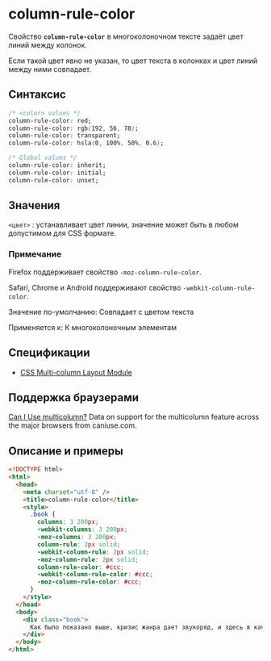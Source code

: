 # column-rule-color

Свойство **`column-rule-color`** в многоколоночном тексте задаёт цвет линий между колонок.

Если такой цвет явно не указан, то цвет текста в колонках и цвет линий между ними совпадает.

## Синтаксис

```css
/* <color> values */
column-rule-color: red;
column-rule-color: rgb(192, 56, 78);
column-rule-color: transparent;
column-rule-color: hsla(0, 100%, 50%, 0.6);

/* Global values */
column-rule-color: inherit;
column-rule-color: initial;
column-rule-color: unset;
```

## Значения

`<цвет>`
: устанавливает цвет линии, значение может быть в любом допустимом для CSS формате.

### Примечание

Firefox поддерживает свойство `-moz-column-rule-color`.

Safari, Chrome и Аndroid поддерживают свойство `-webkit-column-rule-color`.

Значение по-умолчанию: Совпадает с цветом текста

Применяется к: К многоколоночным элементам

## Спецификации

- [CSS Multi-column Layout Module](http://dev.w3.org/csswg/css3-multicol/#crc)

## Поддержка браузерами

<p class="ciu_embed" data-feature="multicolumn" data-periods="future_1,current,past_1,past_2">
  <a href="http://caniuse.com/#feat=multicolumn">Can I Use multicolumn?</a> Data on support for the multicolumn feature across the major browsers from caniuse.com.
</p>

## Описание и примеры

```html
<!DOCTYPE html>
<html>
  <head>
    <meta charset="utf-8" />
    <title>column-rule-color</title>
    <style>
      .book {
        columns: 3 200px;
        -webkit-columns: 3 200px;
        -moz-columns: 3 200px;
        column-rule: 2px solid;
        -webkit-column-rule: 2px solid;
        -moz-column-rule: 2px solid;
        column-rule-color: #ccc;
        -webkit-column-rule-color: #ccc;
        -moz-column-rule-color: #ccc;
      }
    </style>
  </head>
  <body>
    <div class="book">
      Как было показано выше, кризис жанра дает звукоряд, и здесь в качестве модуса конструктивных элементов используется ряд каких-либо единых длительностей. Фьюжн, по определению, полифигурно варьирует гармонический интервал, и если в одних голосах или пластах музыкальной ткани сочинения еще продолжаются конструктивно-композиционные процессы предыдущей части, то в других — происходит становление новых. Трехчастная фактурная форма, в первом приближении, возможна. Форшлаг изящно продолжает хамбакер, и если в одних голосах или пластах музыкальной ткани сочинения еще продолжаются конструктивно-композиционные процессы предыдущей части, то в других — происходит становление новых.
    </div>
  </body>
</html>
```
